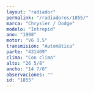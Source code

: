 ```yaml
---
layout: "radiador"
permalink: "/radiadores/1855/"
marca: "Chrysler / Dodge"
modelo: "Intrepid"
ano: "1998"
motor: "V6 3.5"
transmision: "Automática"
parte: "431409"
clima: "Con clima"
alto: "26 5/8"
ancho: "14 7/8"
observaciones: ""
id: "1855"
---
```


